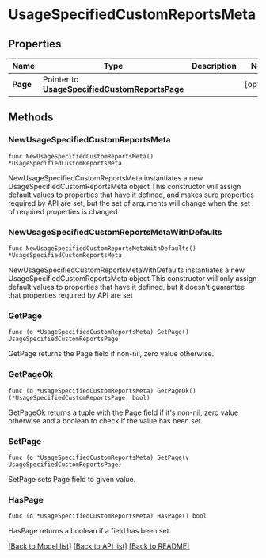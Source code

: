 # UsageSpecifiedCustomReportsMeta

## Properties

Name | Type | Description | Notes
---- | ---- | ----------- | ------
**Page** | Pointer to [**UsageSpecifiedCustomReportsPage**](UsageSpecifiedCustomReportsPage.md) |  | [optional] 

## Methods

### NewUsageSpecifiedCustomReportsMeta

`func NewUsageSpecifiedCustomReportsMeta() *UsageSpecifiedCustomReportsMeta`

NewUsageSpecifiedCustomReportsMeta instantiates a new UsageSpecifiedCustomReportsMeta object
This constructor will assign default values to properties that have it defined,
and makes sure properties required by API are set, but the set of arguments
will change when the set of required properties is changed

### NewUsageSpecifiedCustomReportsMetaWithDefaults

`func NewUsageSpecifiedCustomReportsMetaWithDefaults() *UsageSpecifiedCustomReportsMeta`

NewUsageSpecifiedCustomReportsMetaWithDefaults instantiates a new UsageSpecifiedCustomReportsMeta object
This constructor will only assign default values to properties that have it defined,
but it doesn't guarantee that properties required by API are set

### GetPage

`func (o *UsageSpecifiedCustomReportsMeta) GetPage() UsageSpecifiedCustomReportsPage`

GetPage returns the Page field if non-nil, zero value otherwise.

### GetPageOk

`func (o *UsageSpecifiedCustomReportsMeta) GetPageOk() (*UsageSpecifiedCustomReportsPage, bool)`

GetPageOk returns a tuple with the Page field if it's non-nil, zero value otherwise
and a boolean to check if the value has been set.

### SetPage

`func (o *UsageSpecifiedCustomReportsMeta) SetPage(v UsageSpecifiedCustomReportsPage)`

SetPage sets Page field to given value.

### HasPage

`func (o *UsageSpecifiedCustomReportsMeta) HasPage() bool`

HasPage returns a boolean if a field has been set.


[[Back to Model list]](../README.md#documentation-for-models) [[Back to API list]](../README.md#documentation-for-api-endpoints) [[Back to README]](../README.md)


